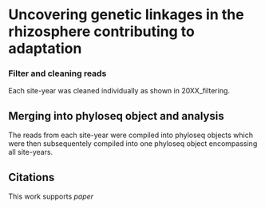 # Uncovering genetic linkages in the rhizosphere contributing to adaptation


### Filter and cleaning reads
Each site-year was cleaned individually as shown in 20XX_filtering. 

## Merging into phyloseq object and analysis
The reads from each site-year were compiled into phyloseq objects which were then subsequentely compiled into one phyloseq object encompassing all site-years.

## Citations
This work supports *paper*

